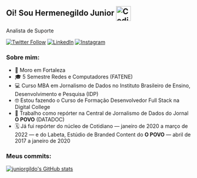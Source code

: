 ## Oi! Sou Hermenegildo Junior <img alt="Coding Gif" src="https://media2.giphy.com/media/du3J3cXyzhj75IOgvA/giphy.gif?cid=790b76118849e7b024333f0377101b6f9d71150022128261&rid=giphy.gif&ct=g" height="40" width="40" align="center"/>&nbsp;<br/> 


Analista de Suporte </br>

[![Twitter Follow](https://img.shields.io/twitter/follow/juniorgildo?color=00acee&label=juniorgildo&logo=twitter&logoColor=00acee&style=for-the-badge)](https://twitter.com/juniorgildo/)
[![LinkedIn](https://shields.io/badge/LinkedIn-juniorgildo-0e76a8?logo=LinkedIn&logoColor=0e76a8&style=for-the-badge)](https://www.linkedin.com/in/juniorgildo/)
[![Instagram](https://shields.io/badge/Instagram-juniorgildo-517fa4?logo=Instagram&logoColor=517fa4&style=for-the-badge)](https://www.instagram.com/in/juniorgildo/)

### Sobre mim:

- 📍  Moro em Fortaleza 
- 🎓 5 Semestre Redes e Computadores (FATENE)
- 💻 Curso MBA em Jornalismo de Dados no Instituto Brasileiro de Ensino, Desenvolvimento e Pesquisa (IDP)
- 🤓 Estou fazendo o Curso de Formação Desenvolvedor Full Stack na Digital College
- 📰 Trabalho como repórter na Central de Jornalismo de Dados do Jornal **O POVO** (DATADOC)
- 🗓 Já fui repórter do núcleo de Cotidiano — janeiro de 2020 a março de 2022 — e do Labeta, Estúdio de Branded Content do **O POVO** — abril de 2017 a janeiro de 2020

### Meus commits:



[![juniorgildo's GitHub stats](https://github-readme-stats.vercel.app/api?username=juniorgildo&show_icons=true&count_private=true&theme=buefy&title_color=00acee&icon_color=FF0000)](https://github.com/juniorgildo)

